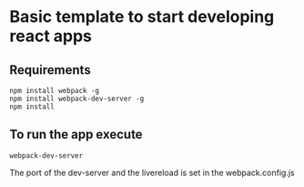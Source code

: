# Basic template to start developing react apps

Requirements
------------------

```
npm install webpack -g
npm install webpack-dev-server -g
npm install 
```

To run the app execute
--------------------------
```
webpack-dev-server 
```

The port of the dev-server and the livereload is set in the webpack.config.js




